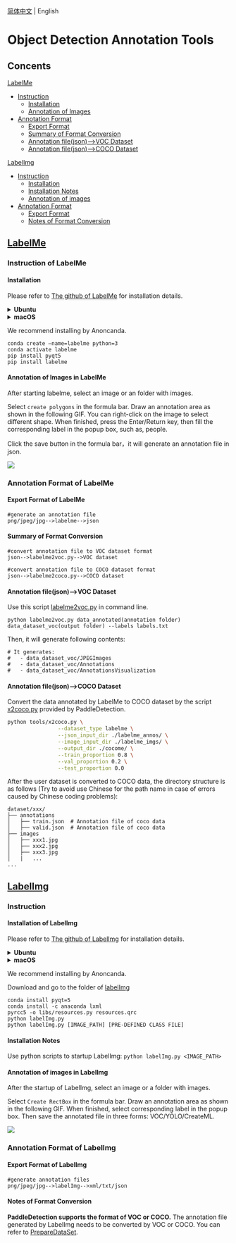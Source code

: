 [简体中文](DetAnnoTools.md) | English



# Object Detection Annotation Tools

## Concents

[LabelMe](#LabelMe)

* [Instruction](#Instruction-of-LabelMe)
  * [Installation](#Installation)
  * [Annotation of Images](#Annotation-of-images-in-LabelMe)
* [Annotation Format](#Annotation-Format-of-LabelMe)
  * [Export Format](#Export-Format-of-LabelMe)
  * [Summary of Format Conversion](#Summary-of-Format-Conversion)
  * [Annotation file(json)—>VOC Dataset](#annotation-filejsonvoc-dataset)
  * [Annotation file(json)—>COCO Dataset](#annotation-filejsoncoco-dataset)

[LabelImg](#LabelImg)

* [Instruction](#Instruction-of-LabelImg)
  * [Installation](#Installation-of-LabelImg)
  * [Installation Notes](#Installation-Notes)
  * [Annotation of images](#Annotation-of-images-in-LabelImg)
* [Annotation Format](#Annotation-Format-of-LabelImg)
  * [Export Format](#Export-Format-of-LabelImg)
  * [Notes of Format Conversion](#Notes-of-Format-Conversion)



## [LabelMe](https://github.com/wkentaro/labelme)

### Instruction of LabelMe

#### Installation

Please refer to [The github of LabelMe](https://github.com/wkentaro/labelme) for installation details.

<details>
<summary><b> Ubuntu</b></summary>

```
sudo apt-get install labelme

# or
sudo pip3 install labelme

# or install standalone executable from:
# https://github.com/wkentaro/labelme/releases
```

</details>

<details>
<summary><b> macOS</b></summary>

```
brew install pyqt  # maybe pyqt5
pip install labelme

# or
brew install wkentaro/labelme/labelme  # command line interface
# brew install --cask wkentaro/labelme/labelme  # app

# or install standalone executable/app from:
# https://github.com/wkentaro/labelme/releases
```

</details>



We recommend installing by Anoncanda.

```
conda create –name=labelme python=3
conda activate labelme
pip install pyqt5
pip install labelme
```





#### Annotation of Images in LabelMe

After starting labelme, select an image or an folder with images.

Select  `create polygons`   in the formula bar. Draw an annotation area as shown in the following  GIF. You can right-click on the image to select different shape. When finished, press the Enter/Return key, then fill the corresponding label in the popup box, such as, people.

Click the save button in the formula bar，it will generate an annotation file in json.

![](https://media3.giphy.com/media/XdnHZgge5eynRK3ATK/giphy.gif?cid=790b7611192e4c0ec2b5e6990b6b0f65623154ffda66b122&rid=giphy.gif&ct=g)



### Annotation Format of LabelMe

#### Export Format of LabelMe

```
#generate an annotation file
png/jpeg/jpg-->labelme-->json
```





#### Summary of Format Conversion

```
#convert annotation file to VOC dataset format
json-->labelme2voc.py-->VOC dataset

#convert annotation file to COCO dataset format
json-->labelme2coco.py-->COCO dataset
```





#### Annotation file(json)—>VOC Dataset

Use this script [labelme2voc.py](https://github.com/wkentaro/labelme/blob/main/examples/bbox_detection/labelme2voc.py) in command line.

```Te
python labelme2voc.py data_annotated(annotation folder) data_dataset_voc(output folder) --labels labels.txt
```

Then, it will generate following contents:

```
# It generates:
#   - data_dataset_voc/JPEGImages
#   - data_dataset_voc/Annotations
#   - data_dataset_voc/AnnotationsVisualization

```





#### Annotation file(json)—>COCO Dataset

Convert the data annotated by LabelMe to COCO dataset by the script [x2coco.py](https://github.com/PaddlePaddle/PaddleDetection/blob/develop/tools/x2coco.py) provided by PaddleDetection.

```bash
python tools/x2coco.py \
                --dataset_type labelme \
                --json_input_dir ./labelme_annos/ \
                --image_input_dir ./labelme_imgs/ \
                --output_dir ./cocome/ \
                --train_proportion 0.8 \
                --val_proportion 0.2 \
                --test_proportion 0.0
```

After the user dataset is converted to COCO data, the directory structure is as follows (Try to avoid use Chinese for the path name in case of errors caused by Chinese coding problems):

```
dataset/xxx/
├── annotations
│   ├── train.json  # Annotation file of coco data
│   ├── valid.json  # Annotation file of coco data
├── images
│   ├── xxx1.jpg
│   ├── xxx2.jpg
│   ├── xxx3.jpg
│   |   ...
...
```





## [LabelImg](https://github.com/tzutalin/labelImg)

### Instruction

#### Installation of LabelImg

Please refer to [The github of LabelImg](https://github.com/tzutalin/labelImg) for installation details.

<details>
<summary><b> Ubuntu</b></summary>

```
sudo apt-get install pyqt5-dev-tools
sudo pip3 install -r requirements/requirements-linux-python3.txt
make qt5py3
python3 labelImg.py
python3 labelImg.py [IMAGE_PATH] [PRE-DEFINED CLASS FILE]
```

</details>

<details>
<summary><b>macOS</b></summary>

```
brew install qt  # Install qt-5.x.x by Homebrew
brew install libxml2

or using pip

pip3 install pyqt5 lxml # Install qt and lxml by pip

make qt5py3
python3 labelImg.py
python3 labelImg.py [IMAGE_PATH] [PRE-DEFINED CLASS FILE]
```

</details>



We recommend installing by Anoncanda.

Download and go to the folder of  [labelImg](https://github.com/tzutalin/labelImg#labelimg)

```
conda install pyqt=5
conda install -c anaconda lxml
pyrcc5 -o libs/resources.py resources.qrc
python labelImg.py
python labelImg.py [IMAGE_PATH] [PRE-DEFINED CLASS FILE]
```





#### Installation Notes

Use python scripts to startup LabelImg: `python labelImg.py <IMAGE_PATH>`

#### Annotation of images in LabelImg

After the startup of LabelImg, select an image or a folder with images.

Select  `Create RectBox`  in the formula bar. Draw an annotation area as shown in the following  GIF. When finished, select corresponding label in the popup box. Then save the annotated file in three forms:  VOC/YOLO/CreateML.



![](https://user-images.githubusercontent.com/34162360/177526022-fd9c63d8-e476-4b63-ae02-76d032bb7656.gif)





### Annotation Format of LabelImg

#### Export Format of LabelImg

```
#generate annotation files
png/jpeg/jpg-->labelImg-->xml/txt/json
```



#### Notes of Format Conversion

**PaddleDetection supports the format of VOC or COCO.** The annotation file generated by LabelImg needs to be converted by VOC or COCO.  You can refer to [PrepareDataSet](./PrepareDataSet.md#%E5%87%86%E5%A4%87%E8%AE%AD%E7%BB%83%E6%95%B0%E6%8D%AE).
